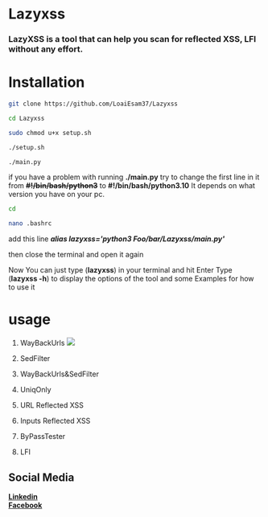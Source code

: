 # Lazyxss

### LazyXSS is a tool that can help you scan for reflected XSS, LFI without any effort.

# Installation

```bash
git clone https://github.com/LoaiEsam37/Lazyxss
```

```bash
cd Lazyxss
```

```bash
sudo chmod u+x setup.sh
```

```bash
./setup.sh
```

```bash
./main.py
```

if you have a problem with running **./main.py**
try to change the first line in it from **~~#!/bin/bash/python3~~**
to **#!/bin/bash/python3.10**
It depends on what version you have on your pc.

```bash
cd
```

```bash
nano .bashrc
```

add this line ***alias lazyxss='python3 Foo/bar/Lazyxss/main.py'*** 

then close the terminal and open it again

Now You can just type (**lazyxss**) in your terminal and hit Enter 
Type (**lazyxss -h**) to display the options of the tool and some Examples for how to use it

# usage

1. WayBackUrls
![](https://1drv.ms/u/s!Am2PeKI7aptlkCe-QsGd9h-MplRx?e=6MlwIj)  

2. SedFilter

3. WayBackUrls&SedFilter

4. UniqOnly

5. URL Reflected XSS

6. Inputs Reflected XSS

7. ByPassTester

8. LFI


## Social Media

[**Linkedin**](https://www.linkedin.com/in/loai-esam-109971215/)                         
[**Facebook**](https://www.facebook.com/loai.esam.16/)

